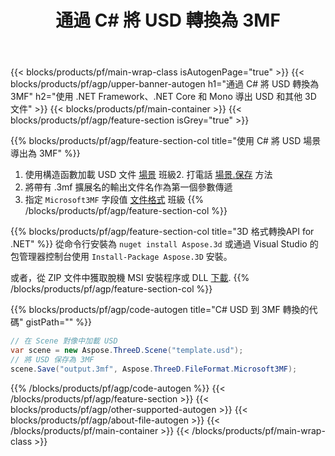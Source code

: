 ﻿---
title: 通過 C# 將 USD 轉換為 3MF 
description: 使用 .NET API 轉換 USD 和其他 3D 文件
url: /zh-hant/net/conversion/usd-to-3mf/
family: 3d
platformtag: net
feature: conversion
informat: USD
outformat: 3MF
otherformats: DAE STL JT GLTF RVM DXF PDF ASE 
---
{{< blocks/products/pf/main-wrap-class isAutogenPage="true" >}}
{{< blocks/products/pf/agp/upper-banner-autogen h1="通過 C# 將 USD 轉換為 3MF" h2="使用 .NET Framework、.NET Core 和 Mono 導出 USD 和其他 3D 文件" >}}
{{< blocks/products/pf/main-container >}}
{{< blocks/products/pf/agp/feature-section isGrey="true" >}}

{{% blocks/products/pf/agp/feature-section-col title="使用 C# 將 USD 場景導出為 3MF" %}}
1. 使用構造函數加載 USD 文件 [場景](https://apireference.aspose.com/3d/net/aspose.threed/scene) 班級2. 打電話 [場景.保存](https://apireference.aspose.com/3d/net/aspose.threed/scene/methods/save/index) 方法
3. 將帶有 .3mf 擴展名的輸出文件名作為第一個參數傳遞
4. 指定 `Microsoft3MF` 字段值 [文件格式](https://apireference.aspose.com/3d/net/aspose.threed/fileformat/fields/index) 班級
{{% /blocks/products/pf/agp/feature-section-col %}}

{{% blocks/products/pf/agp/feature-section-col title="3D 格式轉換API for .NET" %}}
從命令行安裝為 ```nuget install Aspose.3d``` 或通過 Visual Studio 的包管理器控制台使用 ```Install-Package Aspose.3D``` 安裝。

或者，從 ZIP 文件中獲取脫機 MSI 安裝程序或 DLL [下載](https://downloads.aspose.com/3d/net).
{{% /blocks/products/pf/agp/feature-section-col %}}

{{% blocks/products/pf/agp/code-autogen title="C# USD 到 3MF 轉換的代碼" gistPath="" %}}
```cs
// 在 Scene 對像中加載 USD 
var scene = new Aspose.ThreeD.Scene("template.usd");
// 將 USD 保存為 3MF 
scene.Save("output.3mf", Aspose.ThreeD.FileFormat.Microsoft3MF);

```
{{% /blocks/products/pf/agp/code-autogen %}}
{{< /blocks/products/pf/agp/feature-section >}}
{{< blocks/products/pf/agp/other-supported-autogen >}}
{{< blocks/products/pf/agp/about-file-autogen >}}
{{< /blocks/products/pf/main-container >}}
{{< /blocks/products/pf/main-wrap-class >}}